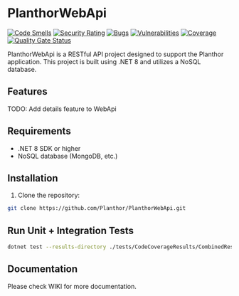 # PlanthorWebApi

[![Code Smells](https://sonarcloud.io/api/project_badges/measure?project=Planthor_PlanthorWebApi&metric=code_smells)](https://sonarcloud.io/summary/new_code?id=Planthor_PlanthorWebApi)
[![Security Rating](https://sonarcloud.io/api/project_badges/measure?project=Planthor_PlanthorWebApi&metric=security_rating)](https://sonarcloud.io/summary/new_code?id=Planthor_PlanthorWebApi)
[![Bugs](https://sonarcloud.io/api/project_badges/measure?project=Planthor_PlanthorWebApi&metric=bugs)](https://sonarcloud.io/summary/new_code?id=Planthor_PlanthorWebApi)
[![Vulnerabilities](https://sonarcloud.io/api/project_badges/measure?project=Planthor_PlanthorWebApi&metric=vulnerabilities)](https://sonarcloud.io/summary/new_code?id=Planthor_PlanthorWebApi)
[![Coverage](https://sonarcloud.io/api/project_badges/measure?project=Planthor_PlanthorWebApi&metric=coverage)](https://sonarcloud.io/summary/new_code?id=Planthor_PlanthorWebApi)
[![Quality Gate Status](https://sonarcloud.io/api/project_badges/measure?project=Planthor_PlanthorWebApi&metric=alert_status)](https://sonarcloud.io/summary/new_code?id=Planthor_PlanthorWebApi)

PlanthorWebApi is a RESTful API project designed to support the Planthor application. This project is built using .NET 8 and utilizes a NoSQL database.

## Features

TODO: Add details feature to WebApi

## Requirements

- .NET 8 SDK or higher
- NoSQL database (MongoDB, etc.)

## Installation

1. Clone the repository:

```bash
git clone https://github.com/Planthor/PlanthorWebApi.git
```

## Run Unit + Integration Tests

```bash
dotnet test --results-directory ./tests/CodeCoverageResults/CombinedResults --collect:"XPlat Code Coverage;Format=lcov,opencover"
```

## Documentation

Please check WIKI for more documentation.
